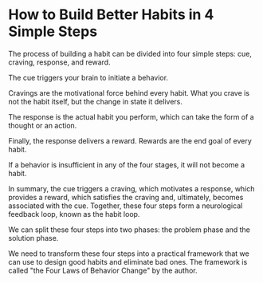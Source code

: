# How to Build Better Habits in 4 Simple Steps

The process of building a habit can be divided into four simple steps: cue, craving, response, and reward.

The cue triggers your brain to initiate a behavior.

Cravings are the motivational force behind every habit. What you crave is not the habit itself, but the change in state it delivers.

The response is the actual habit you perform, which can take the form of a thought or an action.

Finally, the response delivers a reward. Rewards are the end goal of every habit.

If a behavior is insufficient in any of the four stages, it will not become a habit.

In summary, the cue triggers a craving, which motivates a response, which provides a reward, which satisfies the craving and, ultimately, becomes associated with the cue. Together, these four steps form a neurological feedback loop, known as the habit loop.

We can split these four steps into two phases: the problem phase and the solution phase.

We need to transform these four steps into a practical framework that we can use to design good habits and eliminate bad ones. The framework is called "the Four Laws of Behavior Change" by the author.